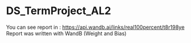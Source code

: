 # DS_TermProject_AL2

You can see report in : https://api.wandb.ai/links/real100percent/t8r198ye
Report was written with WandB (Weight and Bias)
